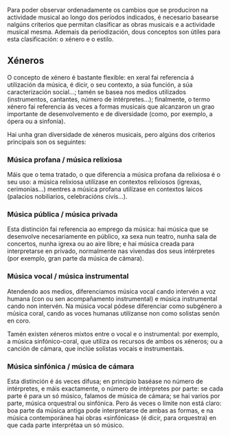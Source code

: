 Para poder observar ordenadamente os cambios que se produciron na actividade musical ao longo dos períodos indicados, é necesario basearse nalgúns criterios que permitan clasificar as obras musicais e a actividade musical mesma. Ademais da periodización, dous conceptos son útiles para esta clasificación: o xénero e o estilo.

## Xéneros
O concepto de xénero é bastante flexible: en xeral fai referencia á utilización da música, é dicir, o seu contexto, a súa función, a súa caracterización social…; tamén se basea nos medios utilizados (instrumentos, cantantes, número de intérpretes…); finalmente, o termo xénero fai referencia ás veces a formas musicais que alcanzaron un grao importante de desenvolvemento e de diversidade (como, por exemplo, a ópera ou a sinfonía).

Hai unha gran diversidade de xéneros musicais, pero algúns dos criterios principais son os seguintes:

### Música profana / música relixiosa

Máis que o tema tratado, o que diferencia a música profana da relixiosa é o seu uso: a música relixiosa utilízase en contextos relixiosos (igrexas, cerimonias…) mentres a música profana utilízase en contextos laicos (palacios nobiliarios, celebracións civís…).

### Música pública / música privada

Esta distinción fai referencia ao emprego da música: hai música que se desenvolve necesariamente en público, xa sexa nun teatro, nunha sala de concertos, nunha igrexa ou ao aire libre; e hai música creada para interpretarse en privado, normalmente nas vivendas dos seus intérpretes (por exemplo, gran parte da música de cámara).

### Música vocal / música instrumental

Atendendo aos medios, diferenciamos música vocal cando intervén a voz humana (con ou sen acompañamento instrumental) e música instrumental cando non intervén. Na música vocal pódese diferenciar como  subgénero a música coral, cando as voces humanas utilízanse non como solistas senón en coro.

Tamén existen xéneros mixtos entre o vocal e o instrumental: por exemplo, a música sinfónico-coral, que utiliza os recursos de ambos os xéneros; ou a canción de cámara, que inclúe solistas vocais e instrumentais.

### Música sinfónica / música de cámara

Esta distinción é ás veces difusa; en principio baséase no número de intérpretes, e máis exactamente, o número de intérpretes por parte: se cada parte é para un só músico, falamos de música de cámara; se hai varios por parte, música orquestral ou sinfónica. Pero ás veces o límite non está claro: boa parte da música antiga pode interpretarse de ambas as formas, e na música contemporánea hai obras «sinfónicas» (é dicir, para orquestra) en que cada parte interprétaa un só músico.